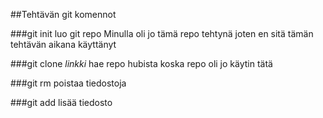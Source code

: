 ##Tehtävän git komennot

###git init
luo git repo
Minulla oli jo tämä repo tehtynä joten en sitä tämän tehtävän aikana käyttänyt

###git clone _linkki_
hae repo hubista
koska repo oli jo käytin tätä

###git rm 
poistaa tiedostoja 

###git add
lisää tiedosto


